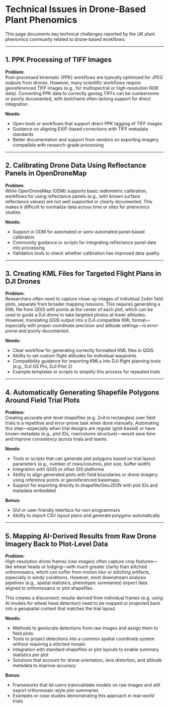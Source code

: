 # Technical Issues in Drone-Based Plant Phenomics

This page documents key technical challenges reported by the UK plant phenomics community related to drone-based workflows.

---

## 1. PPK Processing of TIFF Images

**Problem:**  
Post-processed kinematic (PPK) workflows are typically optimized for JPEG outputs from drones. However, many scientific workflows require georeferenced TIFF images (e.g., for multispectral or high-resolution RGB data). Converting PPK data to correctly geotag TIFFs can be cumbersome or poorly documented, with toolchains often lacking support for direct integration.

**Needs:**  
- Open tools or workflows that support direct PPK tagging of TIFF images  
- Guidance on aligning EXIF-based corrections with TIFF metadata standards  
- Better documentation and support from vendors on exporting imagery compatible with research-grade processing  

---

## 2. Calibrating Drone Data Using Reflectance Panels in OpenDroneMap

**Problem:**  
While OpenDroneMap (ODM) supports basic radiometric calibration, workflows for using reflectance panels (e.g., with known surface reflectance values) are not well supported or clearly documented. This makes it difficult to normalize data across time or sites for phenomics studies.

**Needs:**  
- Support in ODM for automated or semi-automated panel-based calibration  
- Community guidance or scripts for integrating reflectance panel data into processing  
- Validation tools to check whether calibration has improved data quality

- ---

## 3. Creating KML Files for Targeted Flight Plans in DJI Drones

**Problem:**  
Researchers often need to capture close-up images of individual 2x4m field plots, separate from broader mapping missions. This requires generating a KML file from QGIS with points at the center of each plot, which can be used to guide a DJI drone to take targeted photos at lower altitudes. However, translating QGIS output into a DJI-compatible KML format—especially with proper coordinate precision and altitude settings—is error-prone and poorly documented.

**Needs:**  
- Clear workflow for generating correctly formatted KML files in QGIS  
- Ability to set custom flight altitudes for individual waypoints  
- Compatibility guidance for importing KMLs into DJI flight planning tools (e.g., DJI GS Pro, DJI Pilot 2)  
- Example templates or scripts to simplify this process for repeated trials


---

## 4. Automatically Generating Shapefile Polygons Around Field Trial Plots

**Problem:**  
Creating accurate plot-level shapefiles (e.g. 2x4 m rectangles) over field trials is a repetitive and error-prone task when done manually. Automating this step—especially when trial designs are regular (grid-based) or have known metadata (e.g., plot IDs, row/column structure)—would save time and improve consistency across trials and teams.

**Needs:**  
- Tools or scripts that can generate plot polygons based on trial layout parameters (e.g., number of rows/columns, plot size, buffer width)  
- Integration with QGIS or other GIS platforms  
- Ability to align generated plots with field boundaries or drone imagery using reference points or georeferenced basemaps  
- Support for exporting directly to shapefile/GeoJSON with plot IDs and metadata embedded

**Bonus:**  
- GUI or user-friendly interface for non-programmers  
- Ability to import CSV layout plans and generate polygons automatically  

---

## 5. Mapping AI-Derived Results from Raw Drone Imagery Back to Plot-Level Data

**Problem:**  
High-resolution drone frames (raw images) often capture crop features—like wheat heads or lodging—with much greater clarity than stitched orthomosaics, which can suffer from motion blur or stitching artifacts, especially in windy conditions. However, most downstream analysis pipelines (e.g., spatial statistics, phenotypic summaries) expect data aligned to orthomosaics or plot shapefiles.

This creates a disconnect: results derived from individual frames (e.g. using AI models for wheat head detection) need to be mapped or projected back into a geospatial context that matches the trial layout.

**Needs:**  
- Methods to geolocate detections from raw images and assign them to field plots  
- Tools to project detections into a common spatial coordinate system without requiring a stitched mosaic  
- Integration with standard shapefiles or plot layouts to enable summary statistics per plot  
- Solutions that account for drone orientation, lens distortion, and altitude metadata to improve accuracy

**Bonus:**  
- Frameworks that let users train/validate models on raw images and still export orthomosaic-style plot summaries  
- Examples or case studies demonstrating this approach in real-world trials
